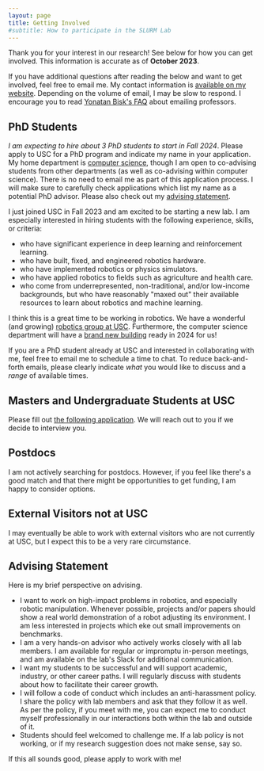```yaml
---
layout: page
title: Getting Involved
#subtitle: How to participate in the SLURM Lab
---
```


Thank you for your interest in our research! See below for how you can get
involved. This information is accurate as of **October 2023**.

If you have additional questions after reading the below and want to get involved, feel free to email me. 
My contact information is [available on my website](https://danielseita.github.io/).
Depending on the volume of email, I may be slow to respond. 
I encourage you to read [Yonatan Bisk's FAQ](https://yonatanbisk.com/emailing_professors.html) about emailing professors. 

## PhD Students

*I am expecting to hire about 3 PhD students to start in Fall 2024*. Please apply
to USC for a PhD program and indicate my name in your application. My home
department is [computer science](https://www.cs.usc.edu/), though I am open to
co-advising students from other departments (as well as co-advising within
computer science). There is no need to email me as part of this application
process. I will make sure to carefully check applications which list my name as
a potential PhD advisor. Please also check out my [advising statement](#advising-statement).

I just joined USC in Fall 2023 and am excited to be starting a new lab. I am
especially interested in hiring students with the following experience, skills,
or criteria:

- who have significant experience in deep learning and reinforcement learning.
- who have built, fixed, and engineered robotics hardware.
- who have implemented robotics or physics simulators.
- who have applied robotics to fields such as agriculture and health care.
- who come from underrepresented, non-traditional, and/or low-income
backgrounds, but who have reasonably "maxed out" their available resources to
learn about robotics and machine learning.

I think this is a great time to be working in robotics. We have a wonderful (and
growing) [robotics group at USC][3]. Furthermore, the computer science
department will have a [brand new building][4] ready in 2024 for us!

If you are a PhD student already at USC and interested in collaborating with me,
feel free to email me to schedule a time to chat. To reduce back-and-forth
emails, please clearly indicate *what* you would like to discuss and a *range*
of available times.

## Masters and Undergraduate Students at USC

Please fill out [the following application][1].
We will reach out to you if we decide to interview you.

## Postdocs

I am not actively searching for postdocs. However, if you feel like there's a
good match and that there might be opportunities to get funding, I am happy to
consider options.

## External Visitors not at USC

I may eventually be able to work with external visitors who are not currently
at USC, but I expect this to be a very rare circumstance.


## Advising Statement

Here is my brief perspective on advising.

- I want to work on high-impact problems in robotics, and especially robotic
manipulation. Whenever possible, projects and/or papers should show a real world
demonstration of a robot adjusting its environment. I am less interested in
projects which eke out small improvements on benchmarks.
- I am a very hands-on advisor who actively works closely with all lab members.
I am available for regular or impromptu in-person meetings, and am available on
the lab's Slack for additional communication.
- I want my students to be successful and will support academic, industry, or
  other career paths. I will regularly discuss with students about how to
  facilitate their career growth.
- I will follow a code of conduct which includes an anti-harassment policy.
I share the policy with lab members and ask that they follow it as well. As per
the policy, if you meet with me, you can expect me to conduct myself
professionally in our interactions both within the lab and outside of it.
- Students should feel welcomed to challenge me. If a lab policy is not working,
or if my research suggestion does not make sense, say so.

If this all sounds good, please apply to work with me!


[1]:https://docs.google.com/forms/d/e/1FAIpQLSc0GzWxX3vGoNFGGHwIk-2SjCAO6npQzN7WsVJjaUfymiEDiA/viewform?usp=sf_link
[3]:https://rasc.usc.edu/
[4]:https://viterbischool.usc.edu/ginsburghall/
